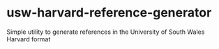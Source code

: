 # usw-harvard-reference-generator
Simple utility to generate references in the University of South Wales Harvard format
